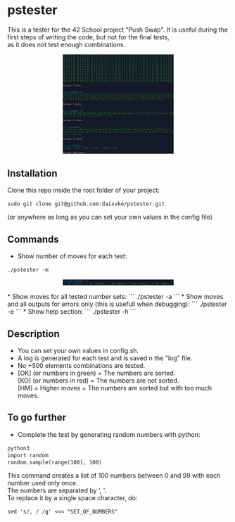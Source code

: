 # pstester
This is a tester for the 42 School project "Push Swap".
It is useful during the first steps of writing the code, but not for the final tests,<br />
as it does not test enough combinations.

<p align=center>
  <img src="/screenshots/pstester.png" width="50%" />
</p>

## Installation
Clone this repo inside the root folder of your project:
```
sudo git clone git@github.com:daisvke/pstester.git
```
(or anywhere as long as you can set your own values in the config file)

## Commands
* Show number of moves for each test:
```
./pstester -m
```
<p align=center>
  <img src="/screenshots/pstester-m.png" width="50%" />
</p>
* Show moves for all tested number sets:
```
./pstester -a
```
* Show moves and all outputs for errors only
(this is usefull when debugging):
```
./pstester -e
```
* Show help section:
```
./pstester -h
```

## Description
* You can set your own values in config.sh.
* A log is generated for each test and is saved n the "log" file.
* No +500 elements combinations are tested.
* [OK] (or numbers in green) = The numbers are sorted.<br />
  [KO] (or numbers in red) = The numbers are not sorted.<br />
  [HM] = Higher moves = The numbers are sorted but with too much moves.
  

## To go further
* Complete the test by generating random numbers with python:
```
python3
import random
random.sample(range(100), 100)
```
This command creates a list of 100 numbers between 0 and 99 with each number used only once.<br />
The numbers are separated by ', '.<br />
To replace it by a single space character, do:
```
sed 's/, / /g' <<< "SET_OF_NUMBERS"
```
